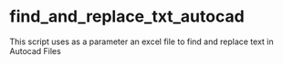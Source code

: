 # find_and_replace_txt_autocad
This script uses as a parameter an excel file to find and replace text in Autocad Files
